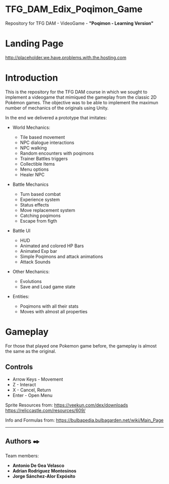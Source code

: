 # TFG_DAM_Edix_Poqimon_Game
Repository for TFG DAM - VideoGame - **"Poqimon - Learning Version"**

# Landing Page
http://placeholder.we.have.problems.with.the.hosting.com

# Introduction
This is the repository for the TFG DAM course in which we sought to implement a videogame that mimiqued the gameplay from the classic 2D Pokémon games.
The objective was to be able to implement the maximun number of mechanics of the originals using Unity.

In the end we delivered a prototype that imitates:
- World Mechanics:
   - Tile based movement
   - NPC dialogue interactions
   - NPC walking
   - Random encounters with poqimons
   - Trainer Battles triggers
   - Collectible Items
   - Menu options
   - Healer NPC

- Battle Mechanics
  - Turn based combat
  - Experience system
  - Status effects
  - Move replacement system
  - Catching poqimons
  - Escape from figth

- Battle UI
  - HUD
  - Animated and colored HP Bars
  - Animated Exp bar
  - Simple Poqimons and attack animations
  - Attack Sounds

- Other Mechanics:
  - Evolutions
  - Save and Load game state

- Entities:
  - Poqimons with all their stats
  - Moves with almost all properties


# Gameplay
For those that played one Pokemon game before, the gameplay is almost the same as the original.
## Controls
- Arrow Keys - Movement
- Z - Interact
- X - Cancel, Return
- Enter - Open Menu


Sprite Resources from:
https://veekun.com/dex/downloads
https://reliccastle.com/resources/609/

Info and Formulas from:
https://bulbapedia.bulbagarden.net/wiki/Main_Page

---
## Authors ✒️

Team members:

* **Antonio De Gea Velasco**
* **Adrian Rodriguez Montesinos**
* **Jorge Sánchez-Alor Expósito**
